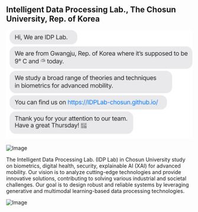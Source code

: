 ## Intelligent Data Processing Lab., The Chosun University, Rep. of Korea

![현재 날씨](chat.svg)

![Image](https://github.com/user-attachments/assets/24532d9f-03b1-4ff2-9136-a640993b6736)

The Intelligent Data Processing Lab. (IDP Lab) in Chosun University study on biometrics, digital health, security, explainable AI (XAI) for advanced mobility. 
Our vision is to analyze cutting-edge technologies and provide innovative solutions, contributing to solving various industrial and societal challenges.
Our goal is to design robust and reliable systems by leveraging generative and multimodal learning-based data processing technologies.

![Image](https://github.com/user-attachments/assets/7ea0cc94-d43a-4ef3-a6b6-3a161c78784b)

<!--
**IDPLab-chosun/IDPLab-chosun** is a ✨ _special_ ✨ repository because its `README.md` (this file) appears on your GitHub profile.

Here are some ideas to get you started:

- 🔭 I’m currently working on ...
- 🌱 I’m currently learning ...
- 👯 I’m looking to collaborate on ...
- 🤔 I’m looking for help with ...
- 💬 Ask me about ...
- 📫 How to reach me: ...
- 😄 Pronouns: ...
- ⚡ Fun fact: ...
-->
